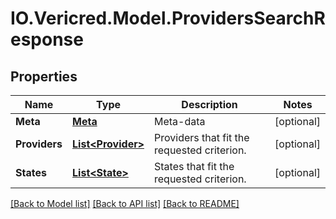 # IO.Vericred.Model.ProvidersSearchResponse
## Properties

Name | Type | Description | Notes
------------ | ------------- | ------------- | -------------
**Meta** | [**Meta**](Meta.md) | Meta-data | [optional] 
**Providers** | [**List&lt;Provider&gt;**](Provider.md) | Providers that fit the requested criterion. | [optional] 
**States** | [**List&lt;State&gt;**](State.md) | States that fit the requested criterion. | [optional] 

[[Back to Model list]](../README.md#documentation-for-models) [[Back to API list]](../README.md#documentation-for-api-endpoints) [[Back to README]](../README.md)

